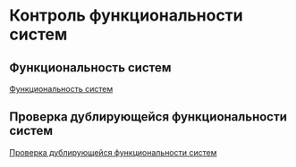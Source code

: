 # Контроль функциональности систем

## Функциональность систем
[Функциональность систем](/docs/aspect.system_by_aspect_group)

## Проверка дублирующейся функциональности систем

[Проверка дублирующейся функциональности систем](/docs/aspect.check_duplicate_func)